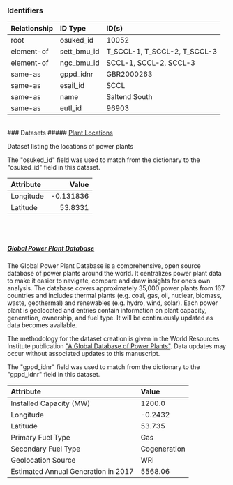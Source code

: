 ### Identifiers

| Relationship   | ID Type     | ID(s)                        |
|:---------------|:------------|:-----------------------------|
| root           | osuked_id   | 10052                        |
| element-of     | sett_bmu_id | T_SCCL-1, T_SCCL-2, T_SCCL-3 |
| element-of     | ngc_bmu_id  | SCCL-1, SCCL-2, SCCL-3       |
| same-as        | gppd_idnr   | GBR2000263                   |
| same-as        | esail_id    | SCCL                         |
| same-as        | name        | Saltend South                |
| same-as        | eutl_id     | 96903                        |

<br>
### Datasets
##### <a href="https://raw.githubusercontent.com/OSUKED/Dictionary-Datasets/main/datasets/plant-locations/datapackage.json">Plant Locations</a>

Dataset listing the locations of power plants

The "osuked_id" field was used to match from the dictionary to the "osuked_id" field in this dataset.

| Attribute   |     Value |
|:------------|----------:|
| Longitude   | -0.131836 |
| Latitude    | 53.8331   |

<br><br>
##### <a href="https://raw.githubusercontent.com/OSUKED/Dictionary-Datasets/main/datasets/global-power-plant-database/datapackage.json">Global Power Plant Database</a>

The Global Power Plant Database is a comprehensive, open source database of power plants around the world. It centralizes power plant data to make it easier to navigate, compare and draw insights for one’s own analysis. The database covers approximately 35,000 power plants from 167 countries and includes thermal plants (e.g. coal, gas, oil, nuclear, biomass, waste, geothermal) and renewables (e.g. hydro, wind, solar). Each power plant is geolocated and entries contain information on plant capacity, generation, ownership, and fuel type. It will be continuously updated as data becomes available. 

The methodology for the dataset creation is given in the World Resources Institute publication ["A Global Database of Power Plants"](https://www.wri.org/research/global-database-power-plants). Data updates may occur without associated updates to this manuscript.

The "gppd_idnr" field was used to match from the dictionary to the "gppd_idnr" field in this dataset.

| Attribute                           | Value        |
|:------------------------------------|:-------------|
| Installed Capacity (MW)             | 1200.0       |
| Longitude                           | -0.2432      |
| Latitude                            | 53.735       |
| Primary Fuel Type                   | Gas          |
| Secondary Fuel Type                 | Cogeneration |
| Geolocation Source                  | WRI          |
| Estimated Annual Generation in 2017 | 5568.06      |
